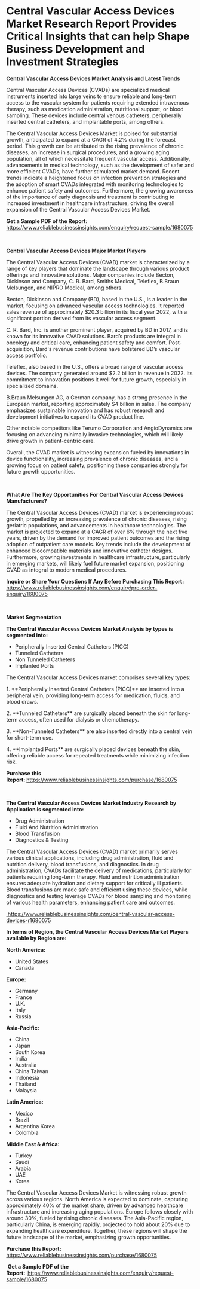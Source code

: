 <p><h1>Central Vascular Access Devices Market Research Report Provides Critical Insights that can help Shape Business Development and Investment Strategies</h1></p><p><strong>Central Vascular Access Devices Market Analysis and Latest Trends</strong></p>
<p><p>Central Vascular Access Devices (CVADs) are specialized medical instruments inserted into large veins to ensure reliable and long-term access to the vascular system for patients requiring extended intravenous therapy, such as medication administration, nutritional support, or blood sampling. These devices include central venous catheters, peripherally inserted central catheters, and implantable ports, among others.</p><p>The Central Vascular Access Devices Market is poised for substantial growth, anticipated to expand at a CAGR of 4.2% during the forecast period. This growth can be attributed to the rising prevalence of chronic diseases, an increase in surgical procedures, and a growing aging population, all of which necessitate frequent vascular access. Additionally, advancements in medical technology, such as the development of safer and more efficient CVADs, have further stimulated market demand. Recent trends indicate a heightened focus on infection prevention strategies and the adoption of smart CVADs integrated with monitoring technologies to enhance patient safety and outcomes. Furthermore, the growing awareness of the importance of early diagnosis and treatment is contributing to increased investment in healthcare infrastructure, driving the overall expansion of the Central Vascular Access Devices Market.</p></p>
<p><strong>Get a Sample PDF of the Report:&nbsp;</strong> <a href="https://www.reliablebusinessinsights.com/enquiry/request-sample/1680075?utm_campaign=3213&utm_medium=2&utm_source=Github&utm_content=ia&utm_term=13042025&utm_id=central-vascular-access-devices">https://www.reliablebusinessinsights.com/enquiry/request-sample/1680075</a></p>
<p>&nbsp;</p>
<p><strong>Central Vascular Access Devices Major Market Players</strong></p>
<p><p>The Central Vascular Access Devices (CVAD) market is characterized by a range of key players that dominate the landscape through various product offerings and innovative solutions. Major companies include Becton, Dickinson and Company, C. R. Bard, Smiths Medical, Teleflex, B.Braun Melsungen, and NIPRO Medical, among others.</p><p>Becton, Dickinson and Company (BD), based in the U.S., is a leader in the market, focusing on advanced vascular access technologies. It reported sales revenue of approximately $20.3 billion in its fiscal year 2022, with a significant portion derived from its vascular access segment.</p><p>C. R. Bard, Inc. is another prominent player, acquired by BD in 2017, and is known for its innovative CVAD solutions. Bard’s products are integral in oncology and critical care, enhancing patient safety and comfort. Post-acquisition, Bard's revenue contributions have bolstered BD’s vascular access portfolio.</p><p>Teleflex, also based in the U.S., offers a broad range of vascular access devices. The company generated around $2.2 billion in revenue in 2022. Its commitment to innovation positions it well for future growth, especially in specialized domains.</p><p>B.Braun Melsungen AG, a German company, has a strong presence in the European market, reporting approximately $4 billion in sales. The company emphasizes sustainable innovation and has robust research and development initiatives to expand its CVAD product line.</p><p>Other notable competitors like Terumo Corporation and AngioDynamics are focusing on advancing minimally invasive technologies, which will likely drive growth in patient-centric care.</p><p>Overall, the CVAD market is witnessing expansion fueled by innovations in device functionality, increasing prevalence of chronic diseases, and a growing focus on patient safety, positioning these companies strongly for future growth opportunities.</p></p>
<p>&nbsp;</p>
<p><strong>What Are The Key Opportunities For Central Vascular Access Devices Manufacturers?</strong></p>
<p><p>The Central Vascular Access Devices (CVAD) market is experiencing robust growth, propelled by an increasing prevalence of chronic diseases, rising geriatric populations, and advancements in healthcare technologies. The market is projected to expand at a CAGR of over 6% through the next five years, driven by the demand for improved patient outcomes and the rising adoption of outpatient care models. Key trends include the development of enhanced biocompatible materials and innovative catheter designs. Furthermore, growing investments in healthcare infrastructure, particularly in emerging markets, will likely fuel future market expansion, positioning CVAD as integral to modern medical procedures.</p></p>
<p><strong>Inquire or Share Your Questions If Any Before Purchasing This Report:</strong> <a href="https://www.reliablebusinessinsights.com/enquiry/pre-order-enquiry/1680075?utm_campaign=3213&utm_medium=2&utm_source=Github&utm_content=ia&utm_term=13042025&utm_id=central-vascular-access-devices">https://www.reliablebusinessinsights.com/enquiry/pre-order-enquiry/1680075</a></p>
<p>&nbsp;</p>
<p><strong>Market Segmentation</strong></p>
<p><strong>The Central Vascular Access Devices Market Analysis by types is segmented into:</strong></p>
<p><ul><li>Peripherally Inserted Central Catheters (PICC)</li><li>Tunneled Catheters</li><li>Non Tunneled Catheters</li><li>Implanted Ports</li></ul></p>
<p><p>The Central Vascular Access Devices market comprises several key types: </p><p>1. **Peripherally Inserted Central Catheters (PICC)** are inserted into a peripheral vein, providing long-term access for medication, fluids, and blood draws.</p><p>2. **Tunneled Catheters** are surgically placed beneath the skin for long-term access, often used for dialysis or chemotherapy.</p><p>3. **Non-Tunneled Catheters** are also inserted directly into a central vein for short-term use.</p><p>4. **Implanted Ports** are surgically placed devices beneath the skin, offering reliable access for repeated treatments while minimizing infection risk.</p></p>
<p><strong>Purchase this Report:&nbsp;</strong><a href="https://www.reliablebusinessinsights.com/purchase/1680075?utm_campaign=3213&utm_medium=2&utm_source=Github&utm_content=ia&utm_term=13042025&utm_id=central-vascular-access-devices">https://www.reliablebusinessinsights.com/purchase/1680075</a></p>
<p>&nbsp;</p>
<p><strong>The Central Vascular Access Devices Market Industry Research by Application is segmented into:</strong></p>
<p><ul><li>Drug Administration</li><li>Fluid And Nutrition Administration</li><li>Blood Transfusion</li><li>Diagnostics & Testing</li></ul></p>
<p><p>The Central Vascular Access Devices (CVAD) market primarily serves various clinical applications, including drug administration, fluid and nutrition delivery, blood transfusions, and diagnostics. In drug administration, CVADs facilitate the delivery of medications, particularly for patients requiring long-term therapy. Fluid and nutrition administration ensures adequate hydration and dietary support for critically ill patients. Blood transfusions are made safe and efficient using these devices, while diagnostics and testing leverage CVADs for blood sampling and monitoring of various health parameters, enhancing patient care and outcomes.</p></p>
<p><a href="https://www.reliablebusinessinsights.com/central-vascular-access-devices-r1680075?utm_campaign=3213&utm_medium=2&utm_source=Github&utm_content=ia&utm_term=13042025&utm_id=central-vascular-access-devices">&nbsp;https://www.reliablebusinessinsights.com/central-vascular-access-devices-r1680075</a></p>
<p><strong>In terms of Region, the Central Vascular Access Devices Market Players available by Region are:</strong></p>
<p>
    <p> <strong> North America: </strong>
        <ul>
            <li>United States</li>
            <li>Canada</li>
        </ul>
        </p> 
    <p> <strong> Europe: </strong>
        <ul>
            <li>Germany</li>
            <li>France</li>
            <li>U.K.</li>
            <li>Italy</li>
            <li>Russia</li>
        </ul>
        </p> 
    <p> <strong> Asia-Pacific: </strong>
        <ul>
            <li>China</li>
            <li>Japan</li>
            <li>South Korea</li>
            <li>India</li>
            <li>Australia</li>
            <li>China Taiwan</li>
            <li>Indonesia</li>
            <li>Thailand</li>
            <li>Malaysia</li>
        </ul>
        </p> 
    <p> <strong> Latin America: </strong>
        <ul>
            <li>Mexico</li>
            <li>Brazil</li>
            <li>Argentina Korea</li>
            <li>Colombia</li>
        </ul>
        </p> 
    <p> <strong> Middle East & Africa: </strong>
        <ul>
            <li>Turkey</li>
            <li>Saudi</li>
            <li>Arabia</li>
            <li>UAE</li>
            <li>Korea</li>
        </ul>
    </p>
    </p>
<p><p>The Central Vascular Access Devices Market is witnessing robust growth across various regions. North America is expected to dominate, capturing approximately 40% of the market share, driven by advanced healthcare infrastructure and increasing aging populations. Europe follows closely with around 30%, fueled by rising chronic diseases. The Asia-Pacific region, particularly China, is emerging rapidly, projected to hold about 20% due to expanding healthcare expenditure. Together, these regions will shape the future landscape of the market, emphasizing growth opportunities.</p></p>
<p><strong>Purchase this Report: </strong><a href="https://www.reliablebusinessinsights.com/purchase/1680075?utm_campaign=3213&utm_medium=2&utm_source=Github&utm_content=ia&utm_term=13042025&utm_id=central-vascular-access-devices">https://www.reliablebusinessinsights.com/purchase/1680075</a></p>
<p>&nbsp;<strong>Get a Sample PDF of the Report:&nbsp;&nbsp;</strong><a href="https://www.reliablebusinessinsights.com/enquiry/request-sample/1680075?utm_campaign=3213&utm_medium=2&utm_source=Github&utm_content=ia&utm_term=13042025&utm_id=central-vascular-access-devices">https://www.reliablebusinessinsights.com/enquiry/request-sample/1680075</a></p>
<p><strong></strong></p>
<p><p></p><p></p><p></p></p>